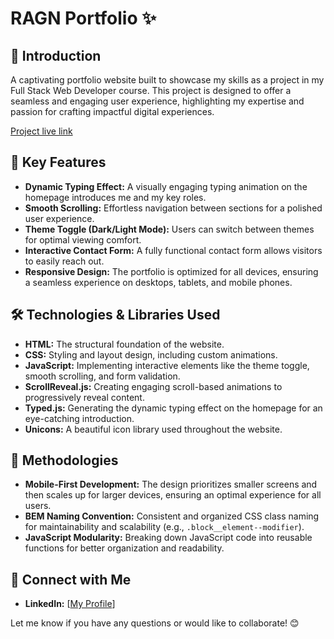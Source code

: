 # RAGN Portfolio ✨

## 👋 Introduction 
A captivating portfolio website built to showcase my skills as a project in my Full Stack Web Developer course.  This project is designed to offer a seamless and engaging user experience, highlighting my expertise and passion for crafting impactful digital experiences.

[Project live link](https://rafael-a-g-n.github.io/Portfolio-project/)

## 🚀 Key Features
* **Dynamic Typing Effect:**  A visually engaging typing animation on the homepage introduces me and my key roles.
* **Smooth Scrolling:**  Effortless navigation between sections for a polished user experience.
* **Theme Toggle (Dark/Light Mode):**  Users can switch between themes for optimal viewing comfort.
* **Interactive Contact Form:** A fully functional contact form allows visitors to easily reach out. 
* **Responsive Design:**  The portfolio is optimized for all devices, ensuring a seamless experience on desktops, tablets, and mobile phones.


## 🛠️ Technologies & Libraries Used
* **HTML:**  The structural foundation of the website.
* **CSS:**  Styling and layout design, including custom animations.
* **JavaScript:**  Implementing interactive elements like the theme toggle, smooth scrolling, and form validation.
* **ScrollReveal.js:**  Creating engaging scroll-based animations to progressively reveal content.
* **Typed.js:**  Generating the dynamic typing effect on the homepage for an eye-catching introduction.
* **Unicons:**  A beautiful icon library used throughout the website.

## 🧠 Methodologies
* **Mobile-First Development:** The design prioritizes smaller screens and then scales up for larger devices, ensuring an optimal experience for all users.
* **BEM Naming Convention:** Consistent and organized CSS class naming for maintainability and scalability (e.g., `.block__element--modifier`).
* **JavaScript Modularity:** Breaking down JavaScript code into reusable functions for better organization and readability.

## 💖 Connect with Me
* **LinkedIn:** [[My Profile](https://www.linkedin.com/in/ragn/)]

Let me know if you have any questions or would like to collaborate! 😊

